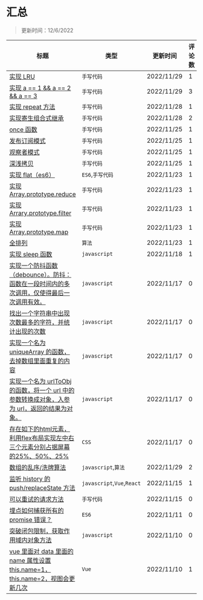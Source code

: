 # 汇总

> 更新时间：12/6/2022

|标题|类型|更新时间|评论数|
|---|---|---|---|
|[实现 LRU](https://github.com/mortal-cultivation-biography/daydayup/issues/26)|`手写代码`|2022/11/29|1|
|[实现 a == 1 && a == 2 && a == 3](https://github.com/mortal-cultivation-biography/daydayup/issues/25)|`手写代码`|2022/11/29|3|
|[实现 repeat 方法](https://github.com/mortal-cultivation-biography/daydayup/issues/24)|`手写代码`|2022/11/28|1|
|[实现寄生组合式继承](https://github.com/mortal-cultivation-biography/daydayup/issues/23)|`手写代码`|2022/11/28|2|
|[once 函数](https://github.com/mortal-cultivation-biography/daydayup/issues/22)|`手写代码`|2022/11/25|1|
|[发布订阅模式](https://github.com/mortal-cultivation-biography/daydayup/issues/21)|`手写代码`|2022/11/25|1|
|[观察者模式](https://github.com/mortal-cultivation-biography/daydayup/issues/20)|`手写代码`|2022/11/25|1|
|[深浅拷贝](https://github.com/mortal-cultivation-biography/daydayup/issues/19)|`手写代码`|2022/11/25|1|
|[实现 flat（es6）](https://github.com/mortal-cultivation-biography/daydayup/issues/18)|`ES6`,`手写代码`|2022/11/23|1|
|[实现 Array.prototype.reduce](https://github.com/mortal-cultivation-biography/daydayup/issues/17)|`手写代码`|2022/11/23|1|
|[实现 Arrary.prototype.filter](https://github.com/mortal-cultivation-biography/daydayup/issues/16)|`手写代码`|2022/11/23|1|
|[实现 Array.prototype.map](https://github.com/mortal-cultivation-biography/daydayup/issues/15)|`手写代码`|2022/11/23|1|
|[全排列](https://github.com/mortal-cultivation-biography/daydayup/issues/14)|`算法`|2022/11/23|1|
|[实现 sleep 函数](https://github.com/mortal-cultivation-biography/daydayup/issues/13)|`javascript`|2022/11/18|1|
|[实现一个防抖函数（debounce）。防抖：函数在一段时间内的多次调用，仅使得最后一次调用有效。](https://github.com/mortal-cultivation-biography/daydayup/issues/12)|`javascript`|2022/11/17|0|
|[ 找出一个字符串中出现次数最多的字符，并统计出现的次数](https://github.com/mortal-cultivation-biography/daydayup/issues/11)|`javascript`|2022/11/17|0|
|[实现一个名为 uniqueArray 的函数，去掉数组里面重复的内容](https://github.com/mortal-cultivation-biography/daydayup/issues/10)|`javascript`|2022/11/17|0|
|[实现一个名为 urlToObj 的函数，将一个 url 中的参数转换成对象，入参为 url，返回的结果为对象。](https://github.com/mortal-cultivation-biography/daydayup/issues/9)|`javascript`|2022/11/17|0|
|[存在如下的html元素，利用flex布局实现左中右三个元素分别占据屏幕的25%、50%、25%](https://github.com/mortal-cultivation-biography/daydayup/issues/8)|`CSS`|2022/11/17|0|
|[数组的乱序/洗牌算法](https://github.com/mortal-cultivation-biography/daydayup/issues/7)|`javascript`,`算法`|2022/11/29|2|
|[监听 history 的 push/replaceState 方法](https://github.com/mortal-cultivation-biography/daydayup/issues/6)|`javascript`,`Vue`,`React`|2022/11/15|1|
|[可以重试的请求方法](https://github.com/mortal-cultivation-biography/daydayup/issues/5)|`手写代码`|2022/11/15|0|
|[埋点如何捕获所有的 promise 错误？](https://github.com/mortal-cultivation-biography/daydayup/issues/4)|`ES6`|2022/11/11|0|
|[突破闭包限制，获取作用域内对象方法](https://github.com/mortal-cultivation-biography/daydayup/issues/3)|`javascript`|2022/11/10|0|
|[vue 里面对 data 里面的 name 属性设置 this.name=1，this.name=2，视图会更新几次](https://github.com/mortal-cultivation-biography/daydayup/issues/2)|`Vue`|2022/11/10|1|
  